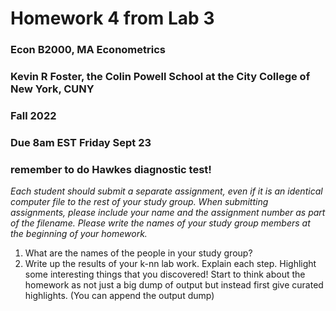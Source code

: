 Homework 4 from Lab 3
================

### Econ B2000, MA Econometrics

### Kevin R Foster, the Colin Powell School at the City College of New York, CUNY

### Fall 2022

### Due 8am EST Friday Sept 23

### remember to do Hawkes diagnostic test!

*Each student should submit a separate assignment, even if it is an
identical computer file to the rest of your study group. When submitting
assignments, please include your name and the assignment number as part
of the filename. Please write the names of your study group members at
the beginning of your homework.*

1.  What are the names of the people in your study group?
2.  Write up the results of your k-nn lab work. Explain each step.
    Highlight some interesting things that you discovered! Start to
    think about the homework as not just a big dump of output but
    instead first give curated highlights. (You can append the output
    dump)
